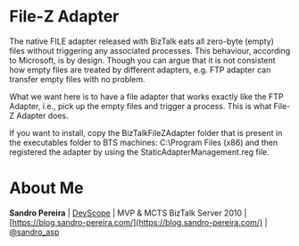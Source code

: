 # File-Z Adapter
The native FILE adapter released with BizTalk eats all zero-byte (empty) files without triggering any associated processes. This behaviour, according to Microsoft, is by design. Though you can argue that it is not consistent how empty files are treated by different adapters, e.g. FTP adapter can transfer empty files with no problem.

What we want here is to have a file adapter that works exactly like the FTP Adapter, i.e., pick up the empty files and trigger a process. This is what File-Z Adapter does.

If you want to install, copy the BizTalkFileZAdapter folder that is present in the executables folder to BTS machines: C:\Program Files (x86) and then registered the adapter by using the StaticAdapterManagement.reg file.

# About Me
**Sandro Pereira** | [DevScope](http://www.devscope.net/) | MVP & MCTS BizTalk Server 2010 | [https://blog.sandro-pereira.com/](https://blog.sandro-pereira.com/) | [@sandro_asp](https://twitter.com/sandro_asp)
